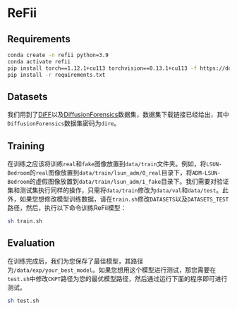 # ReFii
## Requirements
```bash
conda create -n refii python=3.9
conda activate refii
pip install torch==1.12.1+cu113 torchvision==0.13.1+cu113 -f https://download.pytorch.org/whl/torch_stable.html
pip install -r requirements.txt
```
## Datasets
我们用到了[DiFF](https://github.com/xaCheng1996/DiFF)以及[DiffusionForensics](https://pan.baidu.com/share/init?surl=Rdzc7l8P0RrJft0cW0a4Gg)数据集，数据集下载链接已经给出，其中`DiffusionForensics`数据集密码为`dire`。

## Training
在训练之应该将训练`real`和`fake`图像放置到`data/train`文件夹。例如，将`LSUN-Bedroom`的`real`图像放置到`data/train/lsun_adm/0_real`目录下，将`ADM-LSUN-Bedroom`的虚假图像放置到`data/train/lsun_adm/1_fake`目录下。我们需要对验证集和测试集执行同样的操作，只需将`data/train`修改为`data/val`和`data/test`。此外，如果您想修改模型训练数据，请在`train.sh`修改`DATASETS`以及`DATASETS_TEST`路径，然后，执行以下命令训练ReFii模型：
```bash
sh train.sh
```
## Evaluation
在训练完成后，我们为您保存了最佳模型，其路径为`/data/exp/your_best_model`。如果您想用这个模型进行测试，那您需要在`test.sh`中修改`CKPT`路径为您的最优模型路径，然后通过运行下面的程序即可进行测试。
```bash
sh test.sh
```
